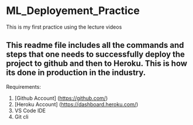 # ML_Deployement_Practice
This is my first practice using the lecture videos

## This readme file includes all the commands and steps that one needs to successfully deploy the project to github and then to Heroku. This is how its done in production in the industry.

Requirements:

1.  [Github Account] (https://github.com/)
2.  [Heroku Account] (https://dashboard.heroku.com/)
3.  VS Code IDE
4.  Git cli

